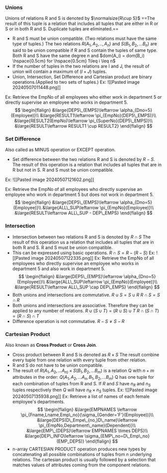### Unions
Unions of relations R and S is denoted by $\normalsize{R\cup S}$
==The result of this tuple is a relation that includes all tuples that are either in R or S or in both R and S. Duplicate tuples are eliminated.== 
- R and S must be union compatible. (Two relations must have the same type of tuples.)
	The two relations $R(A_1,A_2,..,A_n)$ and $S(B_1,B_2,...B_n)$ are said to be union compatible if R and S contain the tuples of same type. 
	Both R and S have the same degree n and 
	$dom(A_i) = dom(B_i) \hspace{0.5cm} for \hspace{0.5cm} 1\leq i \leq n$ 
- If the number of tuples in the two relations are I and J, the result of union will contain a maximum of $(I+J)$ tuples.
- Union, Intersection, Set Difference and Cartesian product are binary operations.(Applied to two sets of tuples.)
Ex:
![[Pasted image 20240507011448.png]]

Ex: Retrieve the EmpNo of all employees who either work in department 5 or directly supervise an employee who works in department 5.
$$
\begin{flalign}
&\large{DEP5\_{EMPS}\leftarrow \alpha_{Dno=5}(Employee)}\\
&\large{RESULT1\leftarrow \pi_{EmpNo}(DEP5\_EMPS)}\\
&\large{RESULT2(EmpNo)\leftarrow \pi_{SuperNo}(DEP5\_EMPS)}\\
&\large{RESULT\leftarrow RESULT1 \cup RESULT2}
\end{flalign}
$$
### Set Difference
Also called as MINUS operation or EXCEPT operation.
- Set difference between the two relations R and S is denoted by $R - S$.
	The result of this operation is a relation that includes all tuples that are in R but not in S. 
	R and S must be union compatible.

Ex:
![[Pasted image 20240507121602.png]]

Ex: Retrieve the EmpNo of all employees who directly supervise an employee who work in department 5 but does not work in department 5. 
$$
\begin{flalign}
&\large{DEP5\_{EMPS}\leftarrow \alpha_{Dno=5}(Employee)}\\
&\large{ALL\_SUP\leftarrow \pi_{EmpNo}(Employee)}\\
&\large{RESULT\leftarrow ALL\_SUP - DEP\_EMPS}
\end{flalign}
$$
### Intersection
- Intersection between two relations R and S is denoted by $R \cap S$
	The result of this operation us a relation that includes all tuples that are in both R and S. 
	R and S must be union compatible. 
- This can be expressed using basic operations. 
	$R \cap S = R - (R-S)$ 
Ex:
![[Pasted image 20240507122335.png]]
Ex: Retrieve the EmpNo of all employees who directly supervise an employee who works in department 5 and also work in department 5.
$$
\begin{flalign}
&\large{DEP5\_{EMPS}\leftarrow \alpha_{Dno=5}(Employee)}\\
&\large{ALL\_SUP\leftarrow \pi_{EmpNo}(Employee)}\\
&\large{RESULT\leftarrow ALL\_SUP \cap DEP\_EMPS}
\end{flalign}
$$
- Both unions and intersections are commutative.
	$R \cup S = S \cup R$
	$R \cap S = S \cap R$
- Both unions and intersections are associative. Therefore they can be applied to any number of relations. 
	$R \cup (S \cup T) = (R \cup S) \cup T$ 
	$R \cap (S \cap T) = (R \cap S) \cap T$ 
- Difference operation is not commutative.
	$R - S \not= S - R$

### Cartesian Product
Also known as **Cross Product** or **Cross Join**.
- Cross product between R and S is denoted as $R \times S$
	The result combine every tuple from one relation with every tuple from other relation.
- R and S do not have to be union compatible. 
- The result of $R(A_1,A_2,...A_{n)}\times S(B_1,B_2,...B_m)$ is a relation Q with $n+m$ attributes in the order:
	$Q(A_1,A_2,...A_n,B_1,B_2,...B_m)$ 
	Q has one tuple for each combination of tuples from R and S.
	If $R$ and $S$ have $n_R$ and $n_S$ tuples respectively then $Q$ will have $n_{R}\times n_S$ tuples.
Ex:
![[Pasted image 20240507135938.png]]
Ex: Retrieve a list of names of each female employee's departments.
$$
\begin{flalign}
&\large{EMPNAMES \leftarrow \pi_{Fname,Lname,Emp\_no}(\sigma_{Gender='F'}(Employee))}\\
&\large{DEPS(D\_Empe\_{no,}D\_name)\leftarrow \pi_{EmpNo,Department\_name}(Dependent)}\\
&\large{EMP\_{DEPS}\leftarrow EMPNAMES \times DEPS}\\
&\large{DEP\_INFO\leftarrow \sigma_{EMP\_no=D\_Emp\_no}(EMP_DEPS)}
\end{flalign}
$$
- n-array CARTESIAN PRODUCT operation produces new types by concatenating all possible combinations of tuples from $n$ underlying relations. 
	The cartesian product is usually followed by a selection that matches values of attributes coming from the component relations. 